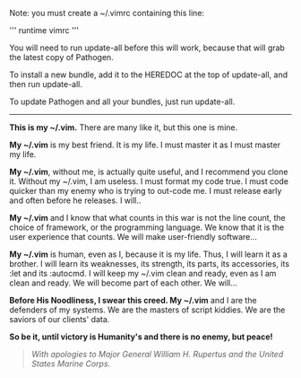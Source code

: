 Note: you must create a ~/.vimrc containing this line:

'''
runtime vimrc
'''

You will need to run update-all before this will work, because that will grab
the latest copy of Pathogen.

To install a new bundle, add it to the HEREDOC at the top of update-all, and
then run update-all.

To update Pathogen and all your bundles, just run update-all.

----------------

**This is my ~/.vim.**  There are many like it, but this one is mine.

**My ~/.vim** is my best friend.  It is my life.  I must master it as I must master
my life.

**My ~/.vim**, without me, is actually quite useful, and I recommend you clone it.
Without my ~/.vim, I am useless.  I must format my code true.  I must code
quicker than my enemy who is trying to out-code me.  I must release early and
often before he releases.  I will..

**My ~/.vim** and I know that what counts in this war is not the line count, the
choice of framework, or the programming language.  We know that it is the user
experience that counts.  We will make user-friendly software...

**My ~/.vim** is human, even as I, because it is my life.  Thus, I will learn it as
a brother.  I will learn its weaknesses, its strength, its parts, its
accessories, its :let and its :autocmd.  I will keep my ~/.vim clean and ready,
even as I am clean and ready.  We will become part of each other.  We will...

**Before His Noodliness, I swear this creed.  My ~/.vim** and I are the defenders of
my systems.  We are the masters of script kiddies.  We are the saviors of our
clients' data.

**So be it, until victory is Humanity's and there is no enemy, but peace!**

> *With apologies to Major General William H. Rupertus and the United States*
> *Marine Corps.*
